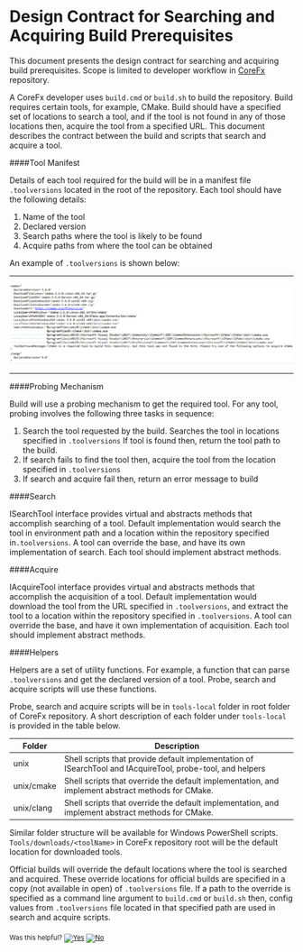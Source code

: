 # Design Contract for Searching and Acquiring Build Prerequisites

This document presents the design contract for searching and acquiring build prerequisites. Scope is limited to developer workflow in [CoreFx](https://github.com/dotnet/corefx.git) repository.

A CoreFx developer uses `build.cmd` or `build.sh` to build the repository. Build requires certain tools, for example, CMake. Build should have a specified set of locations to search a tool, and if the tool is not found in any of those locations then, acquire the tool from a specified URL. This document describes the contract between the build and scripts that search and acquire a tool.

####Tool Manifest

Details of each tool required for the build will be in a manifest file `.toolversions` located in the root of the repository. Each tool should have the following details:

 1. Name of the tool
 2. Declared version
 3. Search paths where the tool is likely to be found
 4. Acquire paths from where the tool can be obtained

An example of `.toolversions` is shown below:

----------
![toolversions.](./assets/toolversions.png?raw=true)

----------

####Probing Mechanism

Build will use a probing mechanism to get the required tool. For any tool, probing involves the following three tasks in sequence:

 1. Search the tool requested by the build. Searches the tool in locations specified in `.toolversions` If tool is found then, return the tool path to the build.
 2. If search fails to find the tool then, acquire the tool from the location specified in `.toolversions`
 3. If search and acquire fail then, return an error message to build

####Search

ISearchTool interface provides virtual and abstracts methods that accomplish searching of a tool. Default implementation would search the tool in environment path and a location within the repository specified in`.toolversions`. A tool can override the base, and have its own implementation of search.
Each tool should implement abstract methods.

####Acquire

IAcquireTool interface provides virtual and abstracts methods that accomplish the acquisition of a tool. Default implementation would download the tool from the URL specified in `.toolversions`, and extract the tool to a location within the repository specified in `.toolversions`. A tool can override the base, and have it own implementation of acquisition.
Each tool should implement abstract methods.

####Helpers

Helpers are a set of utility functions.  For example, a function that can parse `.toolversions` and get the declared version of a tool.  Probe, search and acquire scripts will use these functions.

Probe, search and acquire scripts will be in `tools-local` folder in root folder of CoreFx repository.
A short description of each folder under `tools-local` is provided in the table below.

Folder | Description
------ | -----------
unix | Shell scripts that provide default implementation of ISearchTool and IAcquireTool, probe-tool, and helpers
unix/cmake | Shell scripts that override the default implementation, and implement abstract methods for CMake.
unix/clang | Shell scripts that override the default implementation, and implement abstract methods for CMake.

Similar folder structure will be available for Windows PowerShell scripts. `Tools/downloads/<toolName>` in CoreFx repository root will be the default location for downloaded tools.

Official builds will override the default locations where the tool is searched and acquired. These override locations for official builds are specified in a copy (not available in open) of `.toolversions` file. If a path to the override is specified as a command line argument to `build.cmd` or `build.sh` then, config values from `.toolversions` file located in that specified path are used in search and acquire scripts.

<!-- Begin Generated Content: Doc Feedback -->
<sub>Was this helpful? [![Yes](https://helix.dot.net/f/ip/5?p=Documentation%5CProjectDocs%5Ccmake-design.md)](https://helix.dot.net/f/p/5?p=Documentation%5CProjectDocs%5Ccmake-design.md) [![No](https://helix.dot.net/f/in)](https://helix.dot.net/f/n/5?p=Documentation%5CProjectDocs%5Ccmake-design.md)</sub>
<!-- End Generated Content-->
